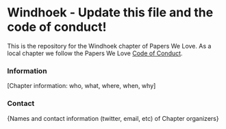 # Windhoek - Update this file and the code of conduct!

This is the repository for the Windhoek chapter of Papers We Love. As a local chapter we follow the Papers We Love [Code of Conduct](https://github.com/papers-we-love/windhoek/blob/main/code-of-conduct.md).

### Information

[Chapter information: who, what, where, when, why]

### Contact

{Names and contact information (twitter, email, etc) of Chapter organizers}

